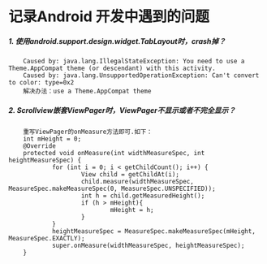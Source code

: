 记录Android 开发中遇到的问题
===
##### 1. 使用android.support.design.widget.TabLayout时，crash掉？
        Caused by: java.lang.IllegalStateException: You need to use a Theme.AppCompat theme (or descendant) with this activity.
        Caused by: java.lang.UnsupportedOperationException: Can't convert to color: type=0x2
        解决办法：use a Theme.AppCompat theme
##### 2. Scrollview嵌套ViewPager时，ViewPager不显示或者不完全显示？
        重写ViewPager的onMeasure方法即可.如下：
        int mHeight = 0;
        @Override
        protected void onMeasure(int widthMeasureSpec, int heightMeasureSpec) {
                for (int i = 0; i < getChildCount(); i++) {
                        View child = getChildAt(i);
                        child.measure(widthMeasureSpec, MeasureSpec.makeMeasureSpec(0, MeasureSpec.UNSPECIFIED));
                        int h = child.getMeasuredHeight();
                        if (h > mHeight){
                                mHeight = h;
                        }
                }
                heightMeasureSpec = MeasureSpec.makeMeasureSpec(mHeight, MeasureSpec.EXACTLY);
                super.onMeasure(widthMeasureSpec, heightMeasureSpec);
        }

